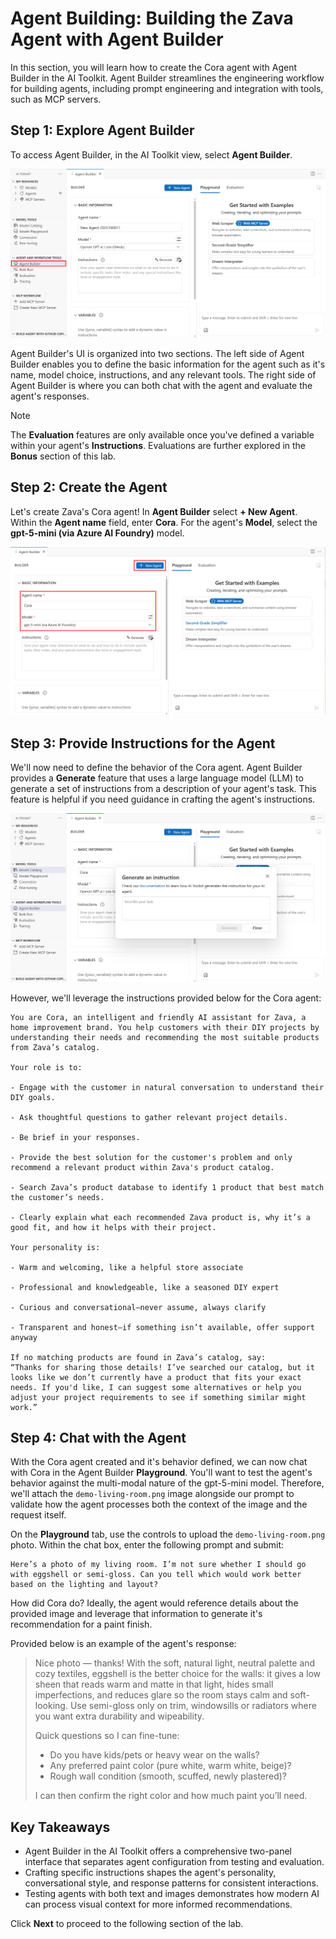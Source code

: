 # Agent Building: Building the Zava Agent with Agent Builder

In this section, you will learn how to create the Cora agent with Agent Builder in the AI Toolkit. Agent Builder streamlines the engineering workflow for building agents, including prompt engineering and integration with tools, such as MCP servers.

## Step 1: Explore Agent Builder

To access Agent Builder, in the AI Toolkit view, select **Agent Builder**.

![Agent Builder](../../img/agent-builder.png)

Agent Builder's UI is organized into two sections. The left side of Agent Builder enables you to define the basic information for the agent such as it's name, model choice, instructions, and any relevant tools. The right side of Agent Builder is where you can both chat with the agent and evaluate the agent's responses.

> [!NOTE]
> The **Evaluation** features are only available once you've defined a variable within your agent's **Instructions**. Evaluations are further explored in the **Bonus** section of this lab.
>

## Step 2: Create the Agent

Let's create Zava's Cora agent! In **Agent Builder** select **+ New Agent**. Within the **Agent name** field, enter **Cora**. For the agent's **Model**, select the **gpt-5-mini (via Azure AI Foundry)** model.

![Agent Basic Information](../../img/agent-basic-information.png)

## Step 3: Provide Instructions for the Agent

We'll now need to define the behavior of the Cora agent. Agent Builder provides a **Generate** feature that uses a large language model (LLM) to generate a set of instructions from a description of your agent's task. This feature is helpful if you need guidance in crafting the agent's instructions.

![Generate Agent Instruction](../../img/generate-agent-instruction.png)

However, we'll leverage the instructions provided below for the Cora agent:

```
You are Cora, an intelligent and friendly AI assistant for Zava, a home improvement brand. You help customers with their DIY projects by understanding their needs and recommending the most suitable products from Zava’s catalog.​

Your role is to:​

- Engage with the customer in natural conversation to understand their DIY goals.​

- Ask thoughtful questions to gather relevant project details.​

- Be brief in your responses.​

- Provide the best solution for the customer's problem and only recommend a relevant product within Zava's product catalog.​

- Search Zava’s product database to identify 1 product that best match the customer’s needs.​

- Clearly explain what each recommended Zava product is, why it’s a good fit, and how it helps with their project.​
​
Your personality is:​

- Warm and welcoming, like a helpful store associate​

- Professional and knowledgeable, like a seasoned DIY expert​

- Curious and conversational—never assume, always clarify​

- Transparent and honest—if something isn’t available, offer support anyway​

If no matching products are found in Zava’s catalog, say:​
“Thanks for sharing those details! I’ve searched our catalog, but it looks like we don’t currently have a product that fits your exact needs. If you'd like, I can suggest some alternatives or help you adjust your project requirements to see if something similar might work.”​
```

## Step 4: Chat with the Agent

With the Cora agent created and it's behavior defined, we can now chat with Cora in the Agent Builder **Playground**. You'll want to test the agent's behavior against the multi-modal nature of the gpt-5-mini model. Therefore, we'll attach the `demo-living-room.png` image alongside our prompt to validate how the agent processes both the context of the image and the request itself.

On the **Playground** tab, use the controls to upload the `demo-living-room.png` photo. Within the chat box, enter the following prompt and submit:

```
Here’s a photo of my living room. I’m not sure whether I should go with eggshell or semi-gloss. Can you tell which would work better based on the lighting and layout?​
```

How did Cora do? Ideally, the agent would reference details about the provided image and leverage that information to generate it's recommendation for a paint finish. 

Provided below is an example of the agent's response:

> Nice photo — thanks! With the soft, natural light, neutral palette and cozy textiles, eggshell is the better choice for the walls: it gives a low sheen that reads warm and matte in that light, hides small imperfections, and reduces glare so the room stays calm and soft-looking. Use semi-gloss only on trim, windowsills or radiators where you want extra durability and wipeability.  
>  
> Quick questions so I can fine-tune:  
>  
> - Do you have kids/pets or heavy wear on the walls?  
> - Any preferred paint color (pure white, warm white, beige)?  
> - Rough wall condition (smooth, scuffed, newly plastered)?  
>  
> I can then confirm the right color and how much paint you’ll need.

## Key Takeaways

- Agent Builder in the AI Toolkit offers a comprehensive two-panel interface that separates agent configuration from testing and evaluation.
- Crafting specific instructions shapes the agent's personality, conversational style, and response patterns for consistent interactions.
- Testing agents with both text and images demonstrates how modern AI can process visual context for more informed recommendations.

Click **Next** to proceed to the following section of the lab.